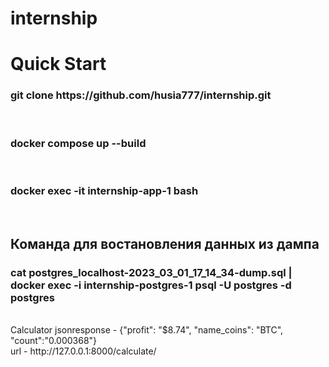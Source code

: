 # internship
<h1> Quick Start</h1>
<h3>git clone https://github.com/husia777/internship.git</h3><br>
<h3>docker compose up --build</h3><br>
<h3>docker exec -it internship-app-1 bash</h3><br>
<h2>Команда для востановления данных из дампа</h2>
<h3> cat postgres_localhost-2023_03_01_17_14_34-dump.sql | docker exec -i internship-postgres-1 psql -U postgres -d postgres </h3><br>
Calculator jsonresponse - {"profit": "$8.74", "name_coins": "BTC", "count":"0.000368"}  <br>
url - http://127.0.0.1:8000/calculate/
